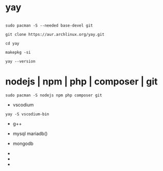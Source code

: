 # yay 
```
  
sudo pacman -S --needed base-devel git
 
git clone https://aur.archlinux.org/yay.git
  
cd yay
  
makepkg -si
  
yay --version

```

# nodejs | npm | php | composer | git
```
sudo pacman -S nodejs npm php composer git
```


- vscodium
```
yay -S vscodium-bin
```

- g++

- mysql mariadb()
- mongodb
-
-
-
